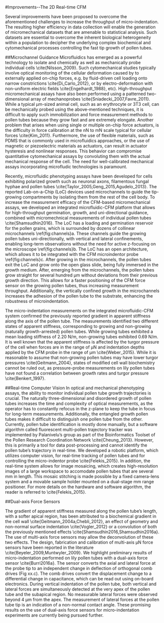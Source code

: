 #Improvements--The 2D Real-time CFM

Several improvements have been proposed to overcome the aforementioned challenges to increase the throughput of micro-indentation. The resulting higher efficiency in data collection will enable the generation of micromechanical datasets that are amenable to statistical analysis. Such datasets are essential to overcome the inherent biological heterogeneity within a population to decipher the underlying complex biochemical and cytomechanical processes controlling the fast tip growth of pollen tubes. 

##Microchannel Guidance
Microfluidics has emerged as a powerful technology to isolate and chemically as well as mechanically probe individual cells \cite{Nilsson_2009}. Such cytomechanical studies typically involve optical monitoring of the cellular deformation caused by to externally applied on-chip forces, e.g. by fluid-driven cell loading onto narrow constrictions \cite{Di_Carlo_2012}, or by electro-deformation with non-uniform electric fields \cite{Engelhardt_1988}, etc). High-throughput micromechanical assays have also been performed using a patterned two-dimensional array of mechanoprobes \cite{Sniadecki_2007,Favre_2011}. While a typical µm-sized animal cell, such as an erythrocyte or 3T3 cell, can be mechanically probed using the above-mentioned techniques, it is difficult to apply such immobilization and force measurement methods to pollen tubes because they grow fast and are extremely elongate. Another problem that arises when using single or multiple on-chip  force actuators, is the difficulty in force calibration at the nN to mN scale typical for cellular forces \cite{Kim_2011}. Furthermore, the use of flexible materials, such as PDMS that is commonly used in microfluidics approaches, or the use of magnetic or piezoelectric materials as actuators, can result in actuator hysteresis and nonlinear responses. This behavior can compromise quantitative cytomechanical assays by convoluting them with the actual mechanical response of the cell. The need for well-calibrated mechanical assays incorporating microfludic technologies is paramount. 

Recently, microfluidic phenotyping assays have been developed for cells exhibiting polarized growth such as neuronal axons, filamentous fungal hyphae and pollen tubes \cite{Taylor_2005,Geng_2015,Agudelo_2013}. The reported Lab-on-a-Chip (LoC) devices used microchannels to guide the tip-growing compartments by isolating them from the rest of the cell body. To increase the measurement efficacy of the CFM-based micromechanical assays, we developed an integrated microfluidic-CFM platform that allows for high-throughput germination, growth, and uni-directional guidance, combined with micromechnical measurements of individual pollen tubes \cite{Shamsudhin2016}. The LoC has a loading and germination reservoir for the pollen grains, which is surrounded by dozens of collinear microchannels \ref{fig:channels}a. These channels guide the growing pollen tubes uni-directionally, with vertical and lateral confinements, enabling long-term observations without the need for active z-focusing on the microscope \ref{fig:channels}b. The LoC has an open architecture, which allows it to be integrated with the CFM microindentor probe \ref{fig:channels}c. After growing in the microchannels, the pollen tubes exit the LoC and grow onto the open glass slide, being fully immersed in the growth medium. After, emerging from the microchannels, the pollen tubes grow straight for several hundred μm without deviations from their previous growth direction. This allows for a faster positioning of the CFM force sensor on the growing pollen tubes, thus increasing measurement throughput. Additionally, the vertically confined growth in the microchannels increases the adhesion of the pollen tube to the substrate, enhancing the robustness of microindentation. 

The micro-indentation measurements on the integrated microfluidic-CFM system confirmed the previously reported gradient in apparent stiffness along the axis of the pollen tube. The measurements identified two different states of apparent stiffness, corresponding to growing and non-growing (naturally growth-arrested) pollen tubes. While growing tubes exhibited a mean loading stiffness of 2.20 N/m, non-growing tubes exhibited 0.69 N/m. It is well known that the apparent stiffness is affected by the turgor pressure of the cell when forces are in the range of μN and indentation depths applied by the CFM probe in the range of μm \cite{Weber_2015}. While it is reasonable to assume that non-growing pollen tubes may have lower turgor pressures \cite{Geitmann_2004}, states of modified cell wall biochemistry cannot be ruled out, as pressure-probe measurements on lily pollen tubes have not found a correlation between growth rates and turgor pressure \cite{Benkert_1997}. 

##Real-time Computer Vision
In optical and mechanical phenotyping assays, the ability to monitor individual pollen tube growth trajectories is crucial. The naturally three-dimensional and disordered growth of pollen tubes increases the time and complexity of optical measurements, as the operator has to constantly refocus in the z-plane to keep the tube in focus for long-term measurements. Additionally, the entangled growth pollen tubes makes it difficult to distinguish one pollen tube from the other. Currently, pollen tube identification is mostly done manually, but a software algorithm called fluorescent multi-pollen trajectory tracker was implemented by Palanivelu’s group as part of the Bioinformatics Toolset of the Pollen Research Coordination Network  \cite{Cheung_2013}. However, this is primarily a tool for data post-processing and cannot identify the pollen tube’s trajectory in real-time. We developed a robotic platform, which utilizes computer vision, for real-time tracking of pollen tubes and for controlling the micro-indentor probe \cite{Felekis_2015}. In addition, the real-time system allows for image mosaicing, which creates high-resolution images of a large workspace to accomodate pollen tubes that are several mm in length. This mosaic stitching is made possible by a fixed camera-lens system and a movable sample holder mounted on a dual-stage mm range positioner. For more details on the hardware and software algorithm, the reader is referred to \cite{Felekis_2015}.

##Dual-axis Force Sensors

The gradient of apparent stiffness measured along the pollen tube’s length, with a softer apical region, has been attributed to a biochemical gradient in the cell wall \cite{Geitmann_2004a,Chebli_2012}, an effect of geometry and non-normal surface indentation \cite{Vogler_2012} or a convolution of both the previously mentioned effects \cite{Shamsudhin2016,Shamsudhin2016a}. The use of multi-axis force sensors may allow the deconvolution of these two effects. The design, fabrication and calibration of multi-axis µN force sensors have been reported in the literature \cite{Beyeler_2009,Muntwyler_2009}. We highlight preliminary results of micro-indentation performed on lily pollen tubes with a dual-axis force sensor \cite{Burri2016a}. The sensor converts the axial and lateral force at the probe tip to an independent change in deflection of orthogonal comb drives (Fig xx.c). The comb drives convert the displacement change to a differential change in capacitance, which can be read out using on-board electronics. During vertical indentation of the pollen tube, both vertical and lateral forces are simultaneously detected at the very apex of the pollen tube and the subapical region. No measurable lateral forces were observed beyond 4 μm from the apex. The measurement of lateral forces at the pollen tube tip is an indication of a non-normal contact angle. These promising results on the use of dual-axis force sensors for micro-indentation experiments are currently being pursued further. 

